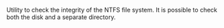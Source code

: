 
Utility to check the integrity of the NTFS file system. It is possible to check both the disk and a separate directory.
